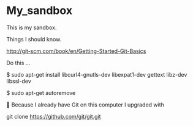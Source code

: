 My_sandbox
==========

This is my sandbox.

Things I should know.

http://git-scm.com/book/en/Getting-Started-Git-Basics

Do this ...

$ sudo apt-get install libcurl4-gnutls-dev libexpat1-dev gettext libz-dev libssl-dev

$ sudo apt-get autoremove


Because I already have Git on this computer I upgraded with 

git clone https://github.com/git/git.git

